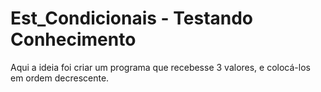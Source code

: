 # Est_Condicionais - Testando Conhecimento

Aqui a ideia foi criar um programa que recebesse 3 valores, e colocá-los em ordem decrescente.
